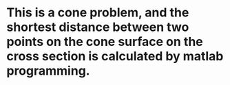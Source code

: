 # This is a cone problem, and the shortest distance between two points on the cone surface on the cross section is calculated by matlab programming.
